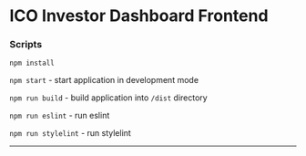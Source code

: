 # ICO Investor Dashboard Frontend



### Scripts

``npm install``

``npm start`` - start application in development mode

``npm run build`` - build application into `/dist` directory

``npm run eslint`` - run eslint

``npm run stylelint`` - run stylelint

______________________________
